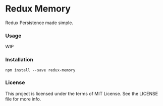 # Redux Memory

Redux Persistence made simple.

### Usage

WIP

### Installation

```
npm install --save redux-memory
```

### License

This project is licensed under the terms of MIT License. See the LICENSE file for more info.
